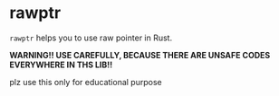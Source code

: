 # rawptr

`rawptr` helps you to use raw pointer in Rust.

**WARNING!! USE CAREFULLY, BECAUSE THERE ARE UNSAFE CODES EVERYWHERE IN THS LIB!!**

plz use this only for educational purpose
